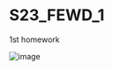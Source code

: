 # S23_FEWD_1
1st homework

![image](https://user-images.githubusercontent.com/32202610/218405136-ef600524-5558-4577-b61d-6a434c34613c.png)
